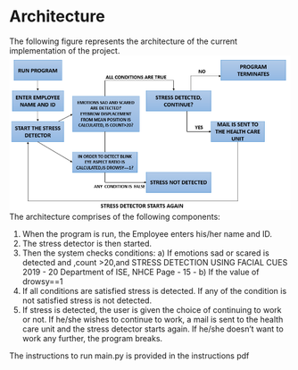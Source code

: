 # Architecture
The following figure represents the architecture of the current implementation of the project.
![Architecture](https://github.com/Sonali2824/MINI-PROJECTS/blob/master/STRESS%20DETECTOR/ARCHITECTURE.png?raw=true)
The architecture comprises of the following components:
1. When the program is run, the Employee enters his/her name and ID.
2. The stress detector is then started.
3. Then the system checks conditions:
a) If emotions sad or scared is detected and ,count >20,and
STRESS DETECTION USING FACIAL CUES 2019 - 20
Department of ISE, NHCE Page - 15 -
b) If the value of drowsy==1
4. If all conditions are satisfied stress is detected. If any of the condition is not satisfied
stress is not detected.
5. If stress is detected, the user is given the choice of continuing to work or not. If he/she
wishes to continue to work, a mail is sent to the health care unit and the stress detector
starts again. If he/she doesn’t want to work any further, the program breaks.

The instructions to run main.py is provided in the instructions pdf
